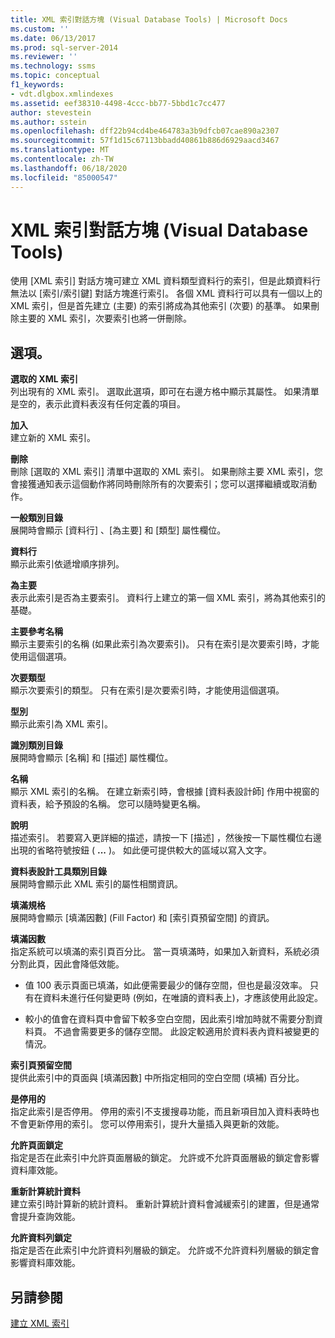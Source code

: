 ```yaml
---
title: XML 索引對話方塊 (Visual Database Tools) | Microsoft Docs
ms.custom: ''
ms.date: 06/13/2017
ms.prod: sql-server-2014
ms.reviewer: ''
ms.technology: ssms
ms.topic: conceptual
f1_keywords:
- vdt.dlgbox.xmlindexes
ms.assetid: eef38310-4498-4ccc-bb77-5bbd1c7cc477
author: stevestein
ms.author: sstein
ms.openlocfilehash: dff22b94cd4be464783a3b9dfcb07cae890a2307
ms.sourcegitcommit: 57f1d15c67113bbadd40861b886d6929aacd3467
ms.translationtype: MT
ms.contentlocale: zh-TW
ms.lasthandoff: 06/18/2020
ms.locfileid: "85000547"
---
```

# <a name="xml-indexes-dialog-box-visual-database-tools"></a>XML 索引對話方塊 (Visual Database Tools)
  使用 [XML 索引]  對話方塊可建立 XML 資料類型資料行的索引，但是此類資料行無法以 [索引/索引鍵]  對話方塊進行索引。 各個 XML 資料行可以具有一個以上的 XML 索引，但是首先建立 (主要) 的索引將成為其他索引 (次要) 的基準。 如果刪除主要的 XML 索引，次要索引也將一併刪除。  
  
## <a name="options"></a>選項。  
 **選取的 XML 索引**  
 列出現有的 XML 索引。 選取此選項，即可在右邊方格中顯示其屬性。 如果清單是空的，表示此資料表沒有任何定義的項目。  
  
 **加入**  
 建立新的 XML 索引。  
  
 **刪除**  
 刪除 [選取的 XML 索引]  清單中選取的 XML 索引。 如果刪除主要 XML 索引，您會接獲通知表示這個動作將同時刪除所有的次要索引；您可以選擇繼續或取消動作。  
  
 **一般類別目錄**  
 展開時會顯示 [資料行]  、[為主要]  和 [類型]  屬性欄位。  
  
 **資料行**  
 顯示此索引依遞增順序排列。  
  
 **為主要**  
 表示此索引是否為主要索引。 資料行上建立的第一個 XML 索引，將為其他索引的基礎。  
  
 **主要參考名稱**  
 顯示主要索引的名稱 (如果此索引為次要索引)。 只有在索引是次要索引時，才能使用這個選項。  
  
 **次要類型**  
 顯示次要索引的類型。 只有在索引是次要索引時，才能使用這個選項。  
  
 **型別**  
 顯示此索引為 XML 索引。  
  
 **識別類別目錄**  
 展開時會顯示 [名稱]  和 [描述]  屬性欄位。  
  
 **名稱**  
 顯示 XML 索引的名稱。 在建立新索引時，會根據 [資料表設計師] 作用中視窗的資料表，給予預設的名稱。 您可以隨時變更名稱。  
  
 **說明**  
 描述索引。 若要寫入更詳細的描述，請按一下 [描述]  ，然後按一下屬性欄位右邊出現的省略符號按鈕 ( **...** )。 如此便可提供較大的區域以寫入文字。  
  
 **資料表設計工具類別目錄**  
 展開時會顯示此 XML 索引的屬性相關資訊。  
  
 **填滿規格**  
 展開時會顯示 [填滿因數]  \(Fill Factor) 和 [索引頁預留空間]  的資訊。  
  
 **填滿因數**  
 指定系統可以填滿的索引頁百分比。 當一頁填滿時，如果加入新資料，系統必須分割此頁，因此會降低效能。  
  
-   值 100 表示頁面已填滿，如此便需要最少的儲存空間，但也是最沒效率。 只有在資料未進行任何變更時 (例如，在唯讀的資料表上)，才應該使用此設定。  
  
-   較小的值會在資料頁中會留下較多空白空間，因此索引增加時就不需要分割資料頁。 不過會需要更多的儲存空間。 此設定較適用於資料表內資料被變更的情況。  
  
 **索引頁預留空間**  
 提供此索引中的頁面與 [填滿因數]  中所指定相同的空白空間 (填補) 百分比。  
  
 **是停用的**  
 指定此索引是否停用。 停用的索引不支援搜尋功能，而且新項目加入資料表時也不會更新停用的索引。 您可以停用索引，提升大量插入與更新的效能。  
  
 **允許頁面鎖定**  
 指定是否在此索引中允許頁面層級的鎖定。 允許或不允許頁面層級的鎖定會影響資料庫效能。  
  
 **重新計算統計資料**  
 建立索引時計算新的統計資料。 重新計算統計資料會減緩索引的建置，但是通常會提升查詢效能。  
  
 **允許資料列鎖定**  
 指定是否在此索引中允許資料列層級的鎖定。 允許或不允許資料列層級的鎖定會影響資料庫效能。  
  
## <a name="see-also"></a>另請參閱  
 [建立 XML 索引](../../relational-databases/xml/create-xml-indexes.md)  
  
  
